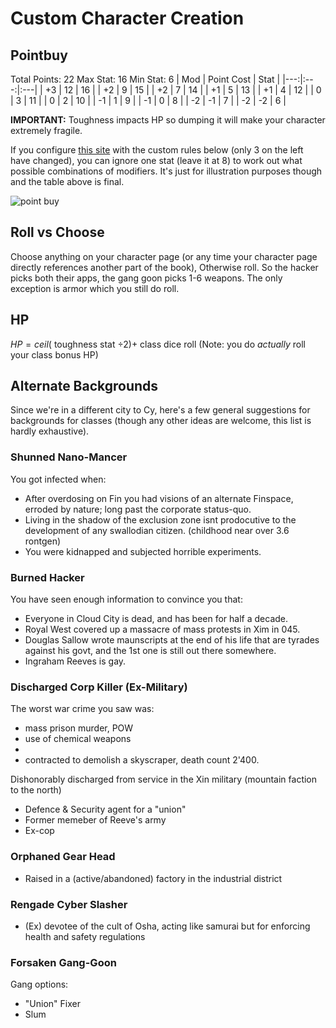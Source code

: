 # Custom Character Creation
## Pointbuy
Total Points: 22
Max Stat: 16
Min Stat: 6
| Mod | Point Cost | Stat | 
|---:|:---:|:---|
| +3 | 12 | 16 |
| +2 | 9 | 15 |
| +2 | 7 | 14 |
| +1 | 5 | 13 | 
| +1 | 4 | 12 |
| 0 | 3 | 11 |
| 0 | 2 | 10 |
| -1 | 1 | 9 |
| -1 | 0 | 8 |
| -2 | -1 | 7 |
| -2 | -2 | 6 |

**IMPORTANT:** Toughness impacts HP so dumping it will make your character extremely fragile.

If you configure [this site](https://chicken-dinner.com/5e/5e-point-buy.html) with the custom rules below (only 3 on the left have changed), you can ignore one stat (leave it at 8) to work out what possible combinations of modifiers. It's just for illustration purposes though and the table above is final.

![point buy](https://i.imgur.com/Bd2bDXT.png)

## Roll vs Choose
Choose anything on your character page (or any time your character page directly references another part of the book), Otherwise roll. So the hacker picks both their apps, the gang goon picks 1-6 weapons. The only exception is armor which you still do roll.

## HP
 $HP = ceil($ toughness stat $\div 2)  +$ class dice roll
(Note: you do *actually* roll your class bonus HP)

## Alternate Backgrounds
Since we're in a different city to Cy, here's a few general suggestions for backgrounds for classes (though any other ideas are welcome, this list is hardly exhaustive).
 
### Shunned Nano-Mancer
You got infected when:
-  After overdosing on Fin you had visions of an alternate Finspace, erroded by nature; long past the corporate status-quo. 
- Living in the shadow of the exclusion zone isnt prodocutive to the development of any swallodian citizen.  (childhood near over 3.6 rontgen)
- You were kidnapped and subjected horrible experiments.

### Burned Hacker
You have seen enough information to convince you that:
- Everyone in Cloud City is dead, and has been for half a decade.
- Royal West covered up a massacre of mass protests in Xim in 045.
- Douglas Sallow wrote maunscripts at the end of his life that are tyrades against his govt, and the 1st one is still out there somewhere.
- Ingraham Reeves is gay.


### Discharged Corp Killer (Ex-Military)
The worst war crime you saw was:
- mass prison murder, POW 
- use of chemical weapons
- 
- contracted to demolish a skyscraper, death count 2'400. 

Dishonorably discharged from service in the Xin military (mountain faction to the north)
- Defence & Security agent for a "union"
- Former memeber of Reeve's army
- Ex-cop

### Orphaned Gear Head
- Raised in a (active/abandoned) factory in the industrial district 

### Rengade Cyber Slasher
- (Ex) devotee of the cult of Osha, acting like samurai but for enforcing health and safety regulations

### Forsaken Gang-Goon
Gang options:
- "Union" Fixer
- Slum

<!--stackedit_data:
eyJoaXN0b3J5IjpbMTA2Njc1MTk5NiwxOTAwNDQ5MTg2LDMzNj
Y2MDk2MSwxMzI1ODcxNjA5LDEwNTA4MTgyODQsNDAzODUwODc0
LC0xOTEzMzQyOTQsMjA2MzUyNzI3NSw5OTM3NTA1MTddfQ==
-->